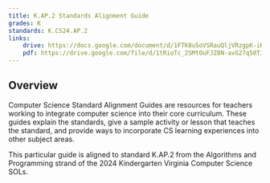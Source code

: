 ```yaml
---
title: K.AP.2 Standards Alignment Guide
grades: K
standards: K.CS24.AP.2
links:
    drive: https://docs.google.com/document/d/1FTK8u5oVSRauQljVRzgpK-iKcErPCtU8OhqjP_dGojM/edit?usp=drive_link
    pdf: https://drive.google.com/file/d/1tRioTc_2SMtOuFJZ8N-avG27q50TJaYL/view?usp=drive_link
---
```


## Overview

Computer Science Standard Alignment Guides are resources for teachers working to integrate computer science into their core curriculum. These guides explain the standards, give a sample activity or lesson that teaches the standard, and provide ways to incorporate CS learning experiences into other subject areas. 

This particular guide is aligned to standard K.AP.2 from the Algorithms and Programming strand of the 2024 Kindergarten Virginia Computer Science SOLs.